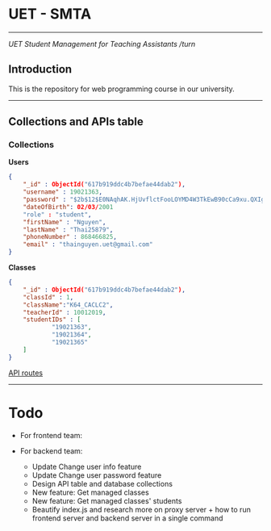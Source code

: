 # UET - SMTA

---

*UET Student Management for Teaching Assistants /turn*

## Introduction

This is the repository for web programming course in our university.

---

## Collections and APIs table

### Collections

**Users** 

```json
{ 
	"_id" : ObjectId("617b919ddc4b7befae44dab2"),
	"username" : 19021363,
	"password" : "$2b$12$E0NAqhAK.HjUvflctFooLOYMD4W3TkEwB90cCa9xu.QXIg/u379bS",
	"dateOfBirth": 02/03/2001
	"role" : "student",
	"firstName" : "Nguyen",
	"lastName" : "Thai25879",
	"phoneNumber" : 868466825,
	"email" : "thainguyen.uet@gmail.com"
}
```

**Classes**

```json
{ 
	"_id" : ObjectId("617b919ddc4b7befae44dab2"),
	"classId" : 1,
	"className":"K64_CACLC2",
	"teacherId" : 10012019,
	"studentIDs" : [
			"19021363",
			"19021364",
			"19021365"
	]
}
```

[API routes](https://www.notion.so/728669a7dac44361ad1bfb3b90196a9a)

---

# Todo

- For frontend team:

- For backend team:
    + Update Change user info feature
    + Update Change user password feature
    + Design API table and database collections
    + New feature: Get managed classes
    + New feature: Get managed classes' students
    + Beautify index.js and research more on proxy server + how to run frontend server and backend server in a single command